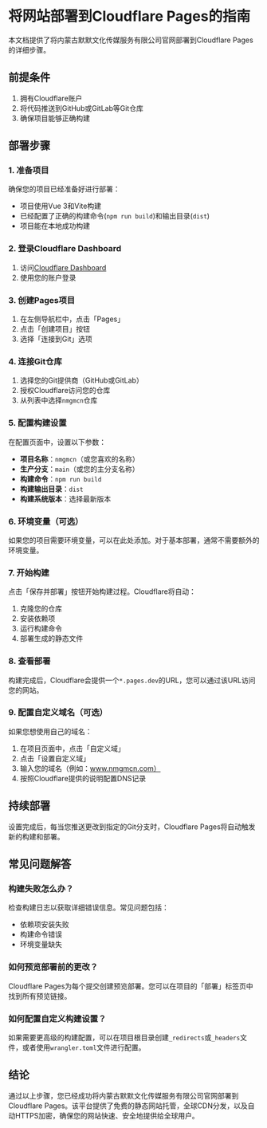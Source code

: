 # 将网站部署到Cloudflare Pages的指南

本文档提供了将内蒙古默默文化传媒服务有限公司官网部署到Cloudflare Pages的详细步骤。

## 前提条件

1. 拥有Cloudflare账户
2. 将代码推送到GitHub或GitLab等Git仓库
3. 确保项目能够正确构建


## 部署步骤

### 1. 准备项目

确保您的项目已经准备好进行部署：

- 项目使用Vue 3和Vite构建
- 已经配置了正确的构建命令(`npm run build`)和输出目录(`dist`)
- 项目能在本地成功构建

### 2. 登录Cloudflare Dashboard

1. 访问[Cloudflare Dashboard](https://dash.cloudflare.com/)
2. 使用您的账户登录

### 3. 创建Pages项目

1. 在左侧导航栏中，点击「Pages」
2. 点击「创建项目」按钮
3. 选择「连接到Git」选项

### 4. 连接Git仓库

1. 选择您的Git提供商（GitHub或GitLab）
2. 授权Cloudflare访问您的仓库
3. 从列表中选择`nmgmcn`仓库

### 5. 配置构建设置

在配置页面中，设置以下参数：

- **项目名称**：`nmgmcn`（或您喜欢的名称）
- **生产分支**：`main`（或您的主分支名称）
- **构建命令**：`npm run build`
- **构建输出目录**：`dist`
- **构建系统版本**：选择最新版本

### 6. 环境变量（可选）

如果您的项目需要环境变量，可以在此处添加。对于基本部署，通常不需要额外的环境变量。

### 7. 开始构建

点击「保存并部署」按钮开始构建过程。Cloudflare将自动：

1. 克隆您的仓库
2. 安装依赖项
3. 运行构建命令
4. 部署生成的静态文件

### 8. 查看部署

构建完成后，Cloudflare会提供一个`*.pages.dev`的URL，您可以通过该URL访问您的网站。

### 9. 配置自定义域名（可选）

如果您想使用自己的域名：

1. 在项目页面中，点击「自定义域」
2. 点击「设置自定义域」
3. 输入您的域名（例如：www.nmgmcn.com）
4. 按照Cloudflare提供的说明配置DNS记录

## 持续部署

设置完成后，每当您推送更改到指定的Git分支时，Cloudflare Pages将自动触发新的构建和部署。

## 常见问题解答

### 构建失败怎么办？

检查构建日志以获取详细错误信息。常见问题包括：

- 依赖项安装失败
- 构建命令错误
- 环境变量缺失

### 如何预览部署前的更改？

Cloudflare Pages为每个提交创建预览部署。您可以在项目的「部署」标签页中找到所有预览链接。

### 如何配置自定义构建设置？

如果需要更高级的构建配置，可以在项目根目录创建`_redirects`或`_headers`文件，或者使用`wrangler.toml`文件进行配置。

## 结论

通过以上步骤，您已经成功将内蒙古默默文化传媒服务有限公司官网部署到Cloudflare Pages。该平台提供了免费的静态网站托管，全球CDN分发，以及自动HTTPS加密，确保您的网站快速、安全地提供给全球用户。

